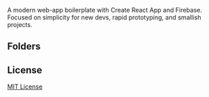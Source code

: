 A modern web-app boilerplate with Create React App and Firebase. Focused on simplicity for new devs, rapid prototyping, and smallish projects.



## Folders


## License




[MIT License](https://en.wikipedia.org/wiki/MIT_License)
